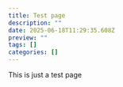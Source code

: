 ```yaml
---
title: Test page
description: ""
date: 2025-06-18T11:29:35.608Z
preview: ""
tags: []
categories: []
---
```

This is just a test page